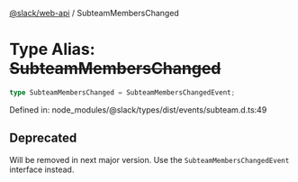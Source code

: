 [@slack/web-api](../index.md) / SubteamMembersChanged

# Type Alias: ~~SubteamMembersChanged~~

```ts
type SubteamMembersChanged = SubteamMembersChangedEvent;
```

Defined in: node\_modules/@slack/types/dist/events/subteam.d.ts:49

## Deprecated

Will be removed in next major version. Use the `SubteamMembersChangedEvent` interface instead.
